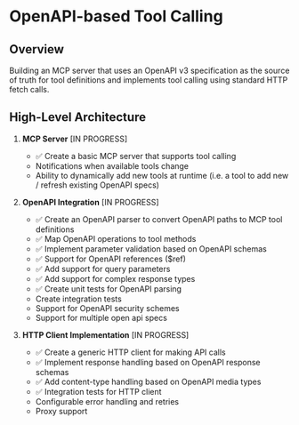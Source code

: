 # OpenAPI-based Tool Calling

## Overview
Building an MCP server that uses an OpenAPI v3 specification as the source of truth for tool definitions and implements tool calling using standard HTTP fetch calls.

## High-Level Architecture 

1. **MCP Server** [IN PROGRESS]
   - ✅ Create a basic MCP server that supports tool calling
   - Notifications when available tools change
   - Ability to dynamically add new tools at runtime (i.e. a tool to add new / refresh existing OpenAPI specs)

2. **OpenAPI Integration** [IN PROGRESS]
   - ✅ Create an OpenAPI parser to convert OpenAPI paths to MCP tool definitions
   - ✅ Map OpenAPI operations to tool methods
   - ✅ Implement parameter validation based on OpenAPI schemas
   - ✅ Support for OpenAPI references ($ref)
   - ✅ Add support for query parameters
   - ✅ Add support for complex response types
   - ✅ Create unit tests for OpenAPI parsing
   - Create integration tests
   - Support for OpenAPI security schemes
   - Support for multiple open api specs

3. **HTTP Client Implementation** [IN PROGRESS]
   - ✅ Create a generic HTTP client for making API calls
   - ✅ Implement response handling based on OpenAPI response schemas
   - ✅ Add content-type handling based on OpenAPI media types
   - ✅ Integration tests for HTTP client
   - Configurable error handling and retries
   - Proxy support
